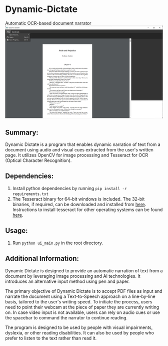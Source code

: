 # Dynamic-Dictate
Automatic OCR-based document narrator
![Screenshot](https://raw.githubusercontent.com/suchithh/Dynamic-Dictate/main/res/screenshot.png)

## Summary:
Dynamic Dictate is a program that enables dynamic narration of text from a document using audio and visual cues extracted from the user's written page. It utilizes OpenCV for image processing and Tesseract for OCR (Optical Character Recognition).

## Dependencies:
1. Install python dependencies by running `pip install -r requirements.txt`
2. The Tesseract binary for 64-bit windows is included. The 32-bit binaries, if required, can be downloaded and installed from [here](https://digi.bib.uni-mannheim.de/tesseract/tesseract-ocr-w32-setup-v5.0.0-alpha.20210811.exe). Instructions to install tesseract for other operating systems can be found [here](https://tesseract-ocr.github.io/tessdoc/Installation.html).

## Usage:
1. Run `python ui_main.py` in the root directory.

## Additional Information:
Dynamic Dictate is designed to provide an automatic narration of text from a document by leveraging image processing and AI technologies. It introduces an alternative input method using pen and paper.

The primary objective of Dynamic Dictate is to accept PDF files as input and narrate the document using a Text-to-Speech approach on a line-by-line basis, tailored to the user's writing speed. To initiate the process, users need to point their webcam at the piece of paper they are currently writing on. In case video input is not available, users can rely on audio cues or use the spacebar to command the narrator to continue reading.

The program is designed to be used by people with visual impairments, dyslexia, or other reading disabilities. It can also be used by people who prefer to listen to the text rather than read it.